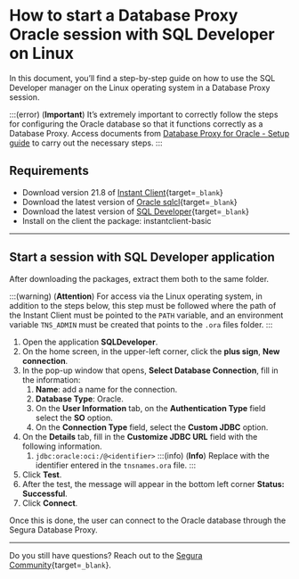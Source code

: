 # How to start a Database Proxy Oracle session with SQL Developer on Linux

In this document, you’ll find a step-by-step guide on how to use the SQL Developer manager on the Linux operating system in a Database Proxy session.

:::(error) (**Important**)
It’s extremely important to correctly follow the steps for configuring the Oracle database so that it functions correctly as a Database Proxy. Access documents from [Database Proxy for Oracle - Setup guide](/v4/docs/pam-session-oracle-database-configurations) to carry out the necessary steps.
:::

## Requirements

* Download version 21.8 of [Instant Client](https://www.oracle.com/br/database/technologies/instant-client/downloads.html){target=`_blank`}
* Download the latest version of [Oracle sqlcl](https://www.oracle.com/br/database/sqldeveloper/technologies/sqlcl/){target=`_blank`}
* Download the latest version of [SQL Developer](https://www.oracle.com/database/sqldeveloper/technologies/download/){target=`_blank`}
* Install on the client the package: instantclient-basic

---
## Start a session with SQL Developer application

After downloading the packages, extract them both to the same folder.

:::(warning) (**Attention**)
For access via the Linux operating system, in addition to the steps below, this step must be followed where the path of the Instant Client must be pointed to the `PATH` variable, and an environment variable `TNS_ADMIN` must be created that points to the `.ora` files folder.
:::

1. Open the application **SQLDeveloper**.
2. On the home screen, in the upper-left corner, click the **plus sign**, **New connection**.
3. In the pop-up window that opens, **Select Database Connection**, fill in the information:
    1. **Name**: add a name for the connection.
    2. **Database Type**: Oracle.
    3. On the **User Information** tab, on the **Authentication Type** field select the **SO** option.
    4. On the **Connection Type** field, select the **Custom JDBC** option.
4. On the **Details** tab, fill in the **Customize JDBC URL** field with the following information.
    1. `jdbc:oracle:oci:/@<identifier>`
        :::(info) (**Info**)
        Replace with the identifier entered in the `tnsnames.ora` file.
        :::
5. Click **Test**.
6. After the test, the message will appear in the bottom left corner **Status: Successful**.
7. Click **Connect**.

Once this is done, the user can connect to the Oracle database through the Segura Database Proxy.

---
Do you still have questions? Reach out to the [Segura Community](https://community.Segura.io/){target=`_blank`}.